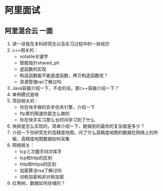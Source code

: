 # 阿里面试

## 阿里混合云 一面
1. 讲一讲我在本科研究生以及实习过程中的一些经历
2. c++相关的：
    - votatile关键字
    - 智能指针shared_ptr
    - 虚函数的实现
    - 构造函数能不能是虚函数，拷贝构造函数呢？
    - 资源管理raii了解过吗
3. Java容器介绍一下，不会的话，那c++容器介绍一下？
4. 单例模式是啥
5. 项目相关的：
    - 你在快手做的异步任务引擎，介绍一下
    - ftp里的限速你是怎么做的
    - 你在快手实习那么长时间学习到了什么
6. 快排是怎么实现的，简单介绍一下，能做到的最优的复杂度是多少？
7. 介绍一下你研究生的高精度地图，问了什么高精度地图的数据在网络上的传输，高精度地图数据如何采集
8. 网络相关：
    - tcp三次握手四次挥手
    - tcp和http的区别
    - http和https的区别
    - 加密算法rsa了解过吗
    - 对称加密和非对称加密
9. 红黑树，数据如何存储的？
